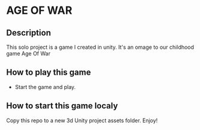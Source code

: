 # AGE OF WAR

## Description

This solo project is a game I created in unity. It's an omage to our childhood game Age Of War

## How to play this game

- Start the game and play.

## How to start this game localy

Copy this repo to a new 3d Unity project assets folder.
Enjoy!
